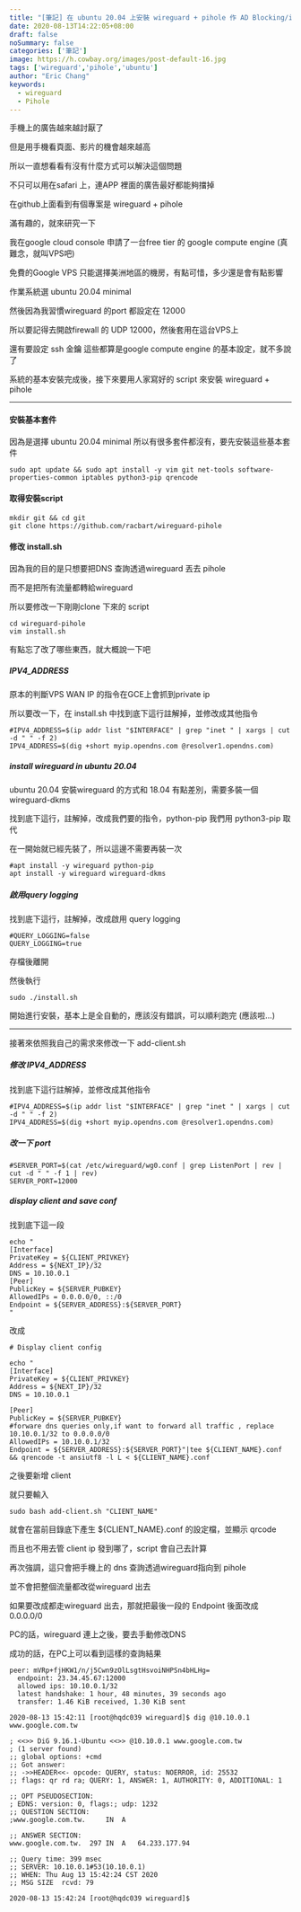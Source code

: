 ```yaml
---
title: "[筆記] 在 ubuntu 20.04 上安裝 wireguard + pihole 作 AD Blocking/install wireguard and pihole to do ad block in ubuntu 20.04 "
date: 2020-08-13T14:22:05+08:00
draft: false
noSummary: false
categories: ['筆記']
image: https://h.cowbay.org/images/post-default-16.jpg
tags: ['wireguard','pihole','ubuntu']
author: "Eric Chang"
keywords:
  - wireguard
  - Pihole
---
```


手機上的廣告越來越討厭了

但是用手機看頁面、影片的機會越來越高

所以一直想看看有沒有什麼方式可以解決這個問題

不只可以用在safari 上，連APP 裡面的廣告最好都能夠擋掉

在github上面看到有個專案是 wireguard + pihole

滿有趣的，就來研究一下

<!--more-->

我在google cloud console 申請了一台free tier 的 google compute engine (真難念，就叫VPS吧)

免費的Google VPS 只能選擇美洲地區的機房，有點可惜，多少還是會有點影響

作業系統選 ubuntu 20.04 minimal

然後因為我習慣wireguard 的port 都設定在 12000

所以要記得去開啟firewall 的 UDP 12000，然後套用在這台VPS上

還有要設定 ssh 金鑰 這些都算是google compute engine 的基本設定，就不多說了

系統的基本安裝完成後，接下來要用人家寫好的 script 來安裝 wireguard + pihole

---

#### 安裝基本套件

因為是選擇 ubuntu 20.04 minimal 所以有很多套件都沒有，要先安裝這些基本套件

```
sudo apt update && sudo apt install -y vim git net-tools software-properties-common iptables python3-pip qrencode
```

#### 取得安裝script

```
mkdir git && cd git
git clone https://github.com/racbart/wireguard-pihole
```

#### 修改 install.sh

因為我的目的是只想要把DNS 查詢透過wireguard 丟去 pihole 

而不是把所有流量都轉給wireguard

所以要修改一下剛剛clone 下來的 script

```
cd wireguard-pihole
vim install.sh
```

有點忘了改了哪些東西，就大概說一下吧

##### IPV4_ADDRESS

原本的判斷VPS WAN IP 的指令在GCE上會抓到private ip

所以要改一下，在 install.sh 中找到底下這行註解掉，並修改成其他指令

```
#IPV4_ADDRESS=$(ip addr list "$INTERFACE" | grep "inet " | xargs | cut -d " " -f 2)
IPV4_ADDRESS=$(dig +short myip.opendns.com @resolver1.opendns.com)
```

##### install wireguard in ubuntu 20.04

ubuntu 20.04 安裝wireguard 的方式和 18.04 有點差別，需要多裝一個 wireguard-dkms

找到底下這行，註解掉，改成我們要的指令，python-pip 我們用 python3-pip 取代

在一開始就已經先裝了，所以這邊不需要再裝一次

```
#apt install -y wireguard python-pip
apt install -y wireguard wireguard-dkms
```

##### 啟用query logging

找到底下這行，註解掉，改成啟用 query logging

```
#QUERY_LOGGING=false
QUERY_LOGGING=true
```

存檔後離開

然後執行

```
sudo ./install.sh
```

開始進行安裝，基本上是全自動的，應該沒有錯誤，可以順利跑完 (應該啦...)

---

接著來依照我自己的需求來修改一下 add-client.sh 


##### 修改 IPV4_ADDRESS
找到底下這行註解掉，並修改成其他指令

```
#IPV4_ADDRESS=$(ip addr list "$INTERFACE" | grep "inet " | xargs | cut -d " " -f 2)
IPV4_ADDRESS=$(dig +short myip.opendns.com @resolver1.opendns.com)
```

##### 改一下 port

```
#SERVER_PORT=$(cat /etc/wireguard/wg0.conf | grep ListenPort | rev | cut -d " " -f 1 | rev)
SERVER_PORT=12000
```

##### display client and save conf 

找到底下這一段 

```
echo "
[Interface]
PrivateKey = ${CLIENT_PRIVKEY}
Address = ${NEXT_IP}/32
DNS = 10.10.0.1
[Peer]
PublicKey = ${SERVER_PUBKEY}
AllowedIPs = 0.0.0.0/0, ::/0
Endpoint = ${SERVER_ADDRESS}:${SERVER_PORT}
"
```

改成

```
# Display client config

echo "
[Interface]
PrivateKey = ${CLIENT_PRIVKEY}
Address = ${NEXT_IP}/32
DNS = 10.10.0.1

[Peer]
PublicKey = ${SERVER_PUBKEY}
#forware dns queries only,if want to forward all traffic , replace 10.10.0.1/32 to 0.0.0.0/0
AllowedIPs = 10.10.0.1/32 
Endpoint = ${SERVER_ADDRESS}:${SERVER_PORT}"|tee ${CLIENT_NAME}.conf && qrencode -t ansiutf8 -l L < ${CLIENT_NAME}.conf
```

之後要新增 client

就只要輸入
```
sudo bash add-client.sh "CLIENT_NAME"
```

就會在當前目錄底下產生 ${CLIENT_NAME}.conf 的設定檔，並顯示 qrcode

而且也不用去管 client ip 發到哪了，script 會自己去計算

再次強調，這只會把手機上的 dns 查詢透過wireguard指向到 pihole

並不會把整個流量都改從wireguard 出去

如果要改成都走wireguard 出去，那就把最後一段的 Endpoint 後面改成 0.0.0.0/0 

PC的話，wireguard 連上之後，要去手動修改DNS 

成功的話，在PC上可以看到這樣的查詢結果

```
peer: mVRp+fjHKW1/n/j5Cwn9zOlLsgtHsvoiNHPSn4bHLHg=
  endpoint: 23.34.45.67:12000
  allowed ips: 10.10.0.1/32
  latest handshake: 1 hour, 48 minutes, 39 seconds ago
  transfer: 1.46 KiB received, 1.30 KiB sent

2020-08-13 15:42:11 [root@hqdc039 wireguard]$ dig @10.10.0.1 www.google.com.tw

; <<>> DiG 9.16.1-Ubuntu <<>> @10.10.0.1 www.google.com.tw
; (1 server found)
;; global options: +cmd
;; Got answer:
;; ->>HEADER<<- opcode: QUERY, status: NOERROR, id: 25532
;; flags: qr rd ra; QUERY: 1, ANSWER: 1, AUTHORITY: 0, ADDITIONAL: 1

;; OPT PSEUDOSECTION:
; EDNS: version: 0, flags:; udp: 1232
;; QUESTION SECTION:
;www.google.com.tw.		IN	A

;; ANSWER SECTION:
www.google.com.tw.	297	IN	A	64.233.177.94

;; Query time: 399 msec
;; SERVER: 10.10.0.1#53(10.10.0.1)
;; WHEN: Thu Aug 13 15:42:24 CST 2020
;; MSG SIZE  rcvd: 79

2020-08-13 15:42:24 [root@hqdc039 wireguard]$ 
```

